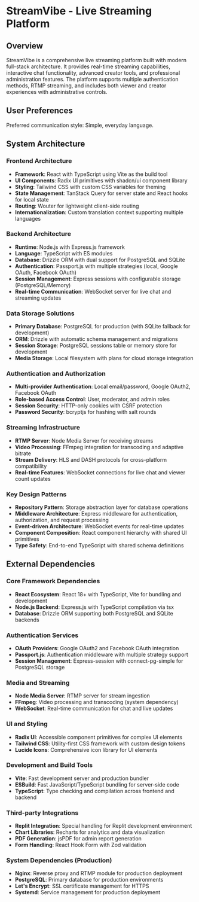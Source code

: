 # StreamVibe - Live Streaming Platform

## Overview

StreamVibe is a comprehensive live streaming platform built with modern full-stack architecture. It provides real-time streaming capabilities, interactive chat functionality, advanced creator tools, and professional administration features. The platform supports multiple authentication methods, RTMP streaming, and includes both viewer and creator experiences with administrative controls.

## User Preferences

Preferred communication style: Simple, everyday language.

## System Architecture

### Frontend Architecture
- **Framework**: React with TypeScript using Vite as the build tool
- **UI Components**: Radix UI primitives with shadcn/ui component library
- **Styling**: Tailwind CSS with custom CSS variables for theming
- **State Management**: TanStack Query for server state and React hooks for local state
- **Routing**: Wouter for lightweight client-side routing
- **Internationalization**: Custom translation context supporting multiple languages

### Backend Architecture
- **Runtime**: Node.js with Express.js framework
- **Language**: TypeScript with ES modules
- **Database**: Drizzle ORM with dual support for PostgreSQL and SQLite
- **Authentication**: Passport.js with multiple strategies (local, Google OAuth, Facebook OAuth)
- **Session Management**: Express sessions with configurable storage (PostgreSQL/Memory)
- **Real-time Communication**: WebSocket server for live chat and streaming updates

### Data Storage Solutions
- **Primary Database**: PostgreSQL for production (with SQLite fallback for development)
- **ORM**: Drizzle with automatic schema management and migrations
- **Session Storage**: PostgreSQL sessions table or memory store for development
- **Media Storage**: Local filesystem with plans for cloud storage integration

### Authentication and Authorization
- **Multi-provider Authentication**: Local email/password, Google OAuth2, Facebook OAuth
- **Role-based Access Control**: User, moderator, and admin roles
- **Session Security**: HTTP-only cookies with CSRF protection
- **Password Security**: bcryptjs for hashing with salt rounds

### Streaming Infrastructure
- **RTMP Server**: Node Media Server for receiving streams
- **Video Processing**: FFmpeg integration for transcoding and adaptive bitrate
- **Stream Delivery**: HLS and DASH protocols for cross-platform compatibility
- **Real-time Features**: WebSocket connections for live chat and viewer count updates

### Key Design Patterns
- **Repository Pattern**: Storage abstraction layer for database operations
- **Middleware Architecture**: Express middleware for authentication, authorization, and request processing
- **Event-driven Architecture**: WebSocket events for real-time updates
- **Component Composition**: React component hierarchy with shared UI primitives
- **Type Safety**: End-to-end TypeScript with shared schema definitions

## External Dependencies

### Core Framework Dependencies
- **React Ecosystem**: React 18+ with TypeScript, Vite for bundling and development
- **Node.js Backend**: Express.js with TypeScript compilation via tsx
- **Database**: Drizzle ORM supporting both PostgreSQL and SQLite backends

### Authentication Services
- **OAuth Providers**: Google OAuth2 and Facebook OAuth integration
- **Passport.js**: Authentication middleware with multiple strategy support
- **Session Management**: Express-session with connect-pg-simple for PostgreSQL storage

### Media and Streaming
- **Node Media Server**: RTMP server for stream ingestion
- **FFmpeg**: Video processing and transcoding (system dependency)
- **WebSocket**: Real-time communication for chat and live updates

### UI and Styling
- **Radix UI**: Accessible component primitives for complex UI elements
- **Tailwind CSS**: Utility-first CSS framework with custom design tokens
- **Lucide Icons**: Comprehensive icon library for UI elements

### Development and Build Tools
- **Vite**: Fast development server and production bundler
- **ESBuild**: Fast JavaScript/TypeScript bundling for server-side code
- **TypeScript**: Type checking and compilation across frontend and backend

### Third-party Integrations
- **Replit Integration**: Special handling for Replit development environment
- **Chart Libraries**: Recharts for analytics and data visualization
- **PDF Generation**: jsPDF for admin report generation
- **Form Handling**: React Hook Form with Zod validation

### System Dependencies (Production)
- **Nginx**: Reverse proxy and RTMP module for production deployment
- **PostgreSQL**: Primary database for production environments
- **Let's Encrypt**: SSL certificate management for HTTPS
- **Systemd**: Service management for production deployment
